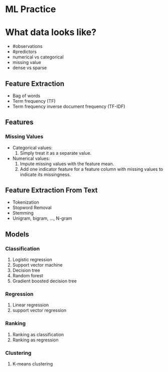 # ML Practice

# What data looks like?
* #observations
* #predictors
* numerical vs categorical
* missing value
* dense vs sparse


## Feature Extraction
* Bag of words
* Term frequency (TF)
* Term frequency inverse document frequency (TF-IDF)

## Features
### Missing Values
* Categorical values:
    1. Simply treat it as a separate value.
* Numerical values:
    1. Impute missing values with the feature mean.
    2. Add one indicator feature for a feature column with missing values to
    indicate its missingness.


## Feature Extraction From Text
* Tokenization
* Stopword Removal
* Stemming
* Unigram, bigram, ..., N-gram


## Models
### Classification
1. Logistic regression
2. Support vector machine
3. Decision tree
4. Random forest
5. Gradient boosted decision tree

### Regression
1. Linear regression
2. support vector regression

### Ranking
1. Ranking as classification
2. Ranking as regression

### Clustering
1. K-means clustering



